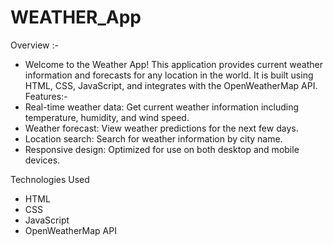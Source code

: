 # WEATHER_App
Overview :- 
 * Welcome to the Weather App! This application provides current weather information and forecasts for any location in the world. It is built using HTML, CSS, JavaScript, and integrates with the OpenWeatherMap API.
Features:- 
 * Real-time weather data: Get current weather information including temperature, humidity, and wind speed.
 * Weather forecast: View weather predictions for the next few days.
 * Location search: Search for weather information by city name.
 * Responsive design: Optimized for use on both desktop and mobile devices.

Technologies Used
* HTML
* CSS
* JavaScript
* OpenWeatherMap API 
